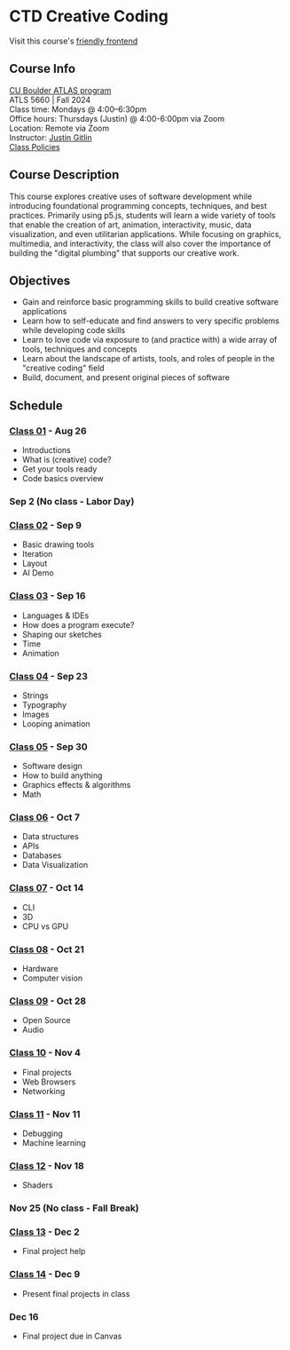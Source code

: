 # CTD Creative Coding

Visit this course's [friendly frontend](https://cacheflowe.github.io/ctd-creative-coding)

## Course Info

[CU Boulder ATLAS program](https://www.colorado.edu/atlas/academics/graduate/ms-technology-media-society) <br>
ATLS 5660 | Fall 2024 <br>
Class time: Mondays @ 4:00–6:30pm <br>
Office hours: Thursdays (Justin) @ 4:00-6:00pm via Zoom<br>
Location: Remote via Zoom<br>
Instructor: [Justin Gitlin](https://cacheflowe.com) <br>
[Class Policies](./docs/policies.md)

## Course Description

This course explores creative uses of software development while introducing foundational programming concepts, techniques, and best practices. Primarily using p5.js, students will learn a wide variety of tools that enable the creation of art, animation, interactivity, music, data visualization, and even utilitarian applications. While focusing on graphics, multimedia, and interactivity, the class will also cover the importance of building the "digital plumbing" that supports our creative work.

## Objectives

* Gain and reinforce basic programming skills to build creative software applications
* Learn how to self-educate and find answers to very specific problems while developing code skills
* Learn to love code via exposure to (and practice with) a wide array of tools, techniques and concepts
* Learn about the landscape of artists, tools, and roles of people in the "creative coding" field
* Build, document, and present original pieces of software

## Schedule

### [Class 01](./classes/class-01.md) - Aug 26

* Introductions
* What is (creative) code?
* Get your tools ready
* Code basics overview

### Sep 2 (No class - Labor Day)

### [Class 02](./classes/class-02.md) - Sep 9

* Basic drawing tools
* Iteration
* Layout
* AI Demo

### [Class 03](./classes/class-03.md) - Sep 16

* Languages & IDEs
* How does a program execute?
* Shaping our sketches
* Time
* Animation

### [Class 04](./classes/class-04.md) - Sep 23

* Strings
* Typography
* Images
* Looping animation

### [Class 05](./classes/class-05.md) - Sep 30

* Software design
* How to build anything
* Graphics effects & algorithms
* Math

### [Class 06](./classes/class-06.md) - Oct 7

* Data structures
* APIs
* Databases
* Data Visualization

### [Class 07](./classes/class-07.md) - Oct 14

* CLI
* 3D
* CPU vs GPU

### [Class 08](./classes/class-08.md) - Oct 21

* Hardware
* Computer vision

### [Class 09](./classes/class-09.md) - Oct 28

* Open Source
* Audio

### [Class 10](./classes/class-10.md) - Nov 4

* Final projects
* Web Browsers
* Networking

### [Class 11](./classes/class-11.md) - Nov 11

* Debugging
* Machine learning

### [Class 12](./classes/class-12.md) - Nov 18

* Shaders

### Nov 25 (No class - Fall Break)

### [Class 13](./classes/class-13.md) - Dec 2

* Final project help

### [Class 14](./classes/class-14.md) - Dec 9

* Present final projects in class

### Dec 16

* Final project due in Canvas
